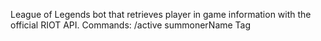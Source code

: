 League of Legends bot that retrieves player in game information with the official RIOT API.
Commands: 
/active summonerName Tag
